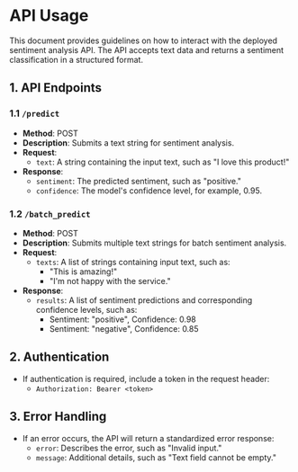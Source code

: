 # API Usage

This document provides guidelines on how to interact with the deployed sentiment analysis API. The API accepts text data and returns a sentiment classification in a structured format.

## 1. API Endpoints

### 1.1 `/predict`

- **Method**: POST
- **Description**: Submits a text string for sentiment analysis.
- **Request**:
  - `text`: A string containing the input text, such as "I love this product!"
- **Response**:
  - `sentiment`: The predicted sentiment, such as "positive."
  - `confidence`: The model's confidence level, for example, 0.95.

### 1.2 `/batch_predict`

- **Method**: POST
- **Description**: Submits multiple text strings for batch sentiment analysis.
- **Request**:
  - `texts`: A list of strings containing input text, such as:
    - "This is amazing!"
    - "I'm not happy with the service."
- **Response**:
  - `results`: A list of sentiment predictions and corresponding confidence levels, such as:
    - Sentiment: "positive", Confidence: 0.98
    - Sentiment: "negative", Confidence: 0.85

## 2. Authentication

- If authentication is required, include a token in the request header:
  - `Authorization: Bearer <token>`

## 3. Error Handling

- If an error occurs, the API will return a standardized error response:
  - `error`: Describes the error, such as "Invalid input."
  - `message`: Additional details, such as "Text field cannot be empty."
